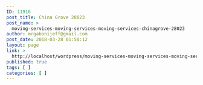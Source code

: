 ```yaml
---
ID: 11916
post_title: China Grove 28023
post_name: >
  moving-services-moving-services-moving-services-chinagrove-28023
author: mrgabonijeff@gmail.com
post_date: 2018-03-28 01:50:12
layout: page
link: >
  http://localhost/wordpress/moving-services-moving-services-moving-services-chinagrove-28023/
published: true
tags: [ ]
categories: [ ]
---
```

